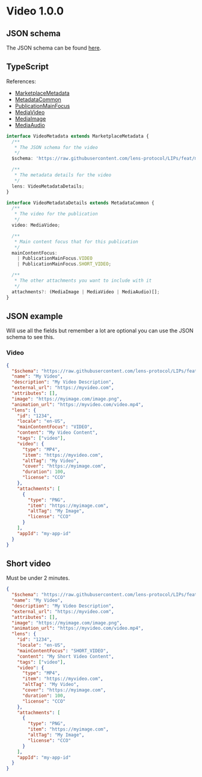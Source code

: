 # Video 1.0.0

## JSON schema

The JSON schema can be found [here](./schema.json).

## TypeScript

References:

- [MarketplaceMetadata](../../shared-ts-interfaces/marketplace-metadata.ts)
- [MetadataCommon](../../shared-ts-interfaces/metadata-common.ts)
- [PublicationMainFocus](../../shared-ts-interfaces/publication-main-focus.ts)
- [MediaVideo](../../shared-ts-interfaces/media-video.ts)
- [MediaImage](../../shared-ts-interfaces/media-image.ts)
- [MediaAudio](../../shared-ts-interfaces/media-audio.ts)

```ts
interface VideoMetadata extends MarketplaceMetadata {
  /**
   * The JSON schema for the video
   */
  $schema: 'https://raw.githubusercontent.com/lens-protocol/LIPs/feat/metadata-standards/lens-metadata-standards/publication/video/1.0.0/schema.json';

  /**
   * The metadata details for the video
   */
  lens: VideoMetadataDetails;
}

interface VideoMetadataDetails extends MetadataCommon {
  /**
   * The video for the publication
   */
  video: MediaVideo;

  /**
   * Main content focus that for this publication
   */
  mainContentFocus:
    | PublicationMainFocus.VIDEO
    | PublicationMainFocus.SHORT_VIDEO;

  /**
   * The other attachments you want to include with it
   */
  attachments?: (MediaImage | MediaVideo | MediaAudio)[];
}
```

## JSON example

Will use all the fields but remember a lot are optional you can use the JSON schema to see this.

### Video

```json
{
  "$schema": "https://raw.githubusercontent.com/lens-protocol/LIPs/feat/metadata-standards/lens-metadata-standards/publication/video/1.0.0/schema.json",
  "name": "My Video",
  "description": "My Video Description",
  "external_url": "https://myvideo.com",
  "attributes": [],
  "image": "https://myimage.com/image.png",
  "animation_url": "https://myvideo.com/video.mp4",
  "lens": {
    "id": "1234",
    "locale": "en-US",
    "mainContentFocus": "VIDEO",
    "content": "My Video Content",
    "tags": ["video"],
    "video": {
      "type": "MP4",
      "item": "https://myvideo.com",
      "altTag": "My Video",
      "cover": "https://myimage.com",
      "duration": 100,
      "license": "CCO"
    },
    "attachments": [
      {
        "type": "PNG",
        "item": "https://myimage.com",
        "altTag": "My Image",
        "license": "CCO"
      }
    ],
    "appId": "my-app-id"
  }
}
```

## Short video

Must be under 2 minutes.

```json
{
  "$schema": "https://raw.githubusercontent.com/lens-protocol/LIPs/feat/metadata-standards/lens-metadata-standards/publication/video/1.0.0/schema.json",
  "name": "My Video",
  "description": "My Video Description",
  "external_url": "https://myvideo.com",
  "attributes": [],
  "image": "https://myimage.com/image.png",
  "animation_url": "https://myvideo.com/video.mp4",
  "lens": {
    "id": "1234",
    "locale": "en-US",
    "mainContentFocus": "SHORT_VIDEO",
    "content": "My Short Video Content",
    "tags": ["video"],
    "video": {
      "type": "MP4",
      "item": "https://myvideo.com",
      "altTag": "My Video",
      "cover": "https://myimage.com",
      "duration": 100,
      "license": "CCO"
    },
    "attachments": [
      {
        "type": "PNG",
        "item": "https://myimage.com",
        "altTag": "My Image",
        "license": "CCO"
      }
    ],
    "appId": "my-app-id"
  }
}
```
